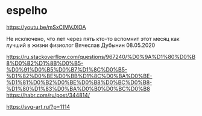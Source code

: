 # espelho
https://youtu.be/mSxCIMVJXOA

Не исключено, что лет через пять 
 кто-то вспомнит этот месяц
как лучший в жизни
      физиолог Вячеслав Дубынин
08.05.2020

https://ru.stackoverflow.com/questions/967240/%D0%9A%D1%80%D0%B8%D0%B2%D1%8B%D0%B5-%D0%91%D0%B5%D0%B7%D1%8C%D0%B5-%D1%82%D0%BE%D0%BB%D1%8C%D0%BA%D0%BE-%D1%81%D0%B2%D0%BE%D0%B8%D0%BC%D0%B8-%D1%80%D1%83%D0%BA%D0%B0%D0%BC%D0%B8
https://habr.com/ru/post/344814/

https://svg-art.ru/?p=1114
